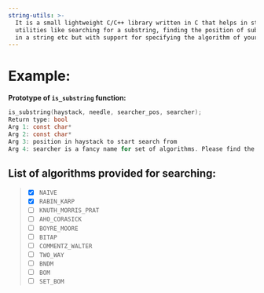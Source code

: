 ```yaml
---
string-utils: >-
  It is a small lightweight C/C++ library written in C that helps in string 
  utilities like searching for a substring, finding the position of substring 
  in a string etc but with support for specifying the algorithm of your choice
---
```


# Example:  

**Prototype of `is_substring` function:**

```c
is_substring(haystack, needle, searcher_pos, searcher);
Return type: bool
Arg 1: const char* 
Arg 2: const char*
Arg 3: position in haystack to start search from
Arg 4: searcher is a fancy name for set of algorithms. Please find the list below
```

## **List of algorithms provided for searching:**
> - [x] `NAIVE`              
> - [x] `RABIN_KARP`                            
> - [ ] `KNUTH_MORRIS_PRAT`       
> - [ ] `AHO_CORASICK`           
> - [ ] `BOYRE_MOORE`           
> - [ ] `BITAP`
> - [ ] `COMMENTZ_WALTER`
> - [ ] `TWO_WAY`  
> - [ ] `BNDM`  
> - [ ] `BOM`
> - [ ] `SET_BOM`

